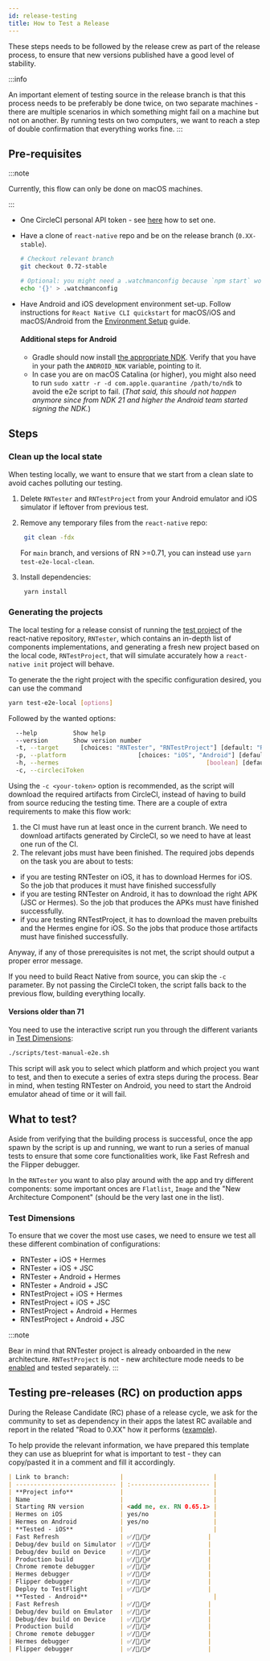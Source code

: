 ```yaml
---
id: release-testing
title: How to Test a Release
---
```


These steps needs to be followed by the release crew as part of the release process, to ensure that new versions published have a good level of stability.

:::info

An important element of testing source in the release branch is that this process needs to be preferably be done twice, on two separate machines - there are multiple scenarios in which something might fail on a machine but not on another. By running tests on two computers, we want to reach a step of double confirmation that everything works fine.
:::

## Pre-requisites

:::note

Currently, this flow can only be done on macOS machines.

:::

- One CircleCI personal API token - see [here](https://circleci.com/docs/managing-api-tokens#creating-a-personal-api-token) how to set one.
- Have a clone of `react-native` repo and be on the release branch (`0.XX-stable`).

  ```bash
  # Checkout relevant branch
  git checkout 0.72-stable

  # Optional: you might need a .watchmanconfig because `npm start` would fail without it.
  echo '{}' > .watchmanconfig
  ```

- Have Android and iOS development environment set-up. Follow instructions for `React Native CLI quickstart` for macOS/iOS and macOS/Android from the [Environment Setup](/docs/environment-setup) guide.

  #### Additional steps for Android

  - Gradle should now install [the appropriate NDK](https://github.com/facebook/react-native/blob/main/template/android/build.gradle). Verify that you have in your path the `ANDROID_NDK` variable, pointing to it.
  - In case you are on macOS Catalina (or higher), you might also need to run `sudo xattr -r -d com.apple.quarantine /path/to/ndk` to avoid the e2e script to fail. (_That said, this should not happen anymore since from NDK 21 and higher the Android team started signing the NDK._)

## Steps

### Clean up the local state

When testing locally, we want to ensure that we start from a clean slate to avoid caches polluting our testing.

1. Delete `RNTester` and `RNTestProject` from your Android emulator and iOS simulator if leftover from previous test.
2. Remove any temporary files from the `react-native` repo:

   ```bash
    git clean -fdx
   ```

   For `main` branch, and versions of RN >=0.71, you can instead use `yarn test-e2e-local-clean`.

3. Install dependencies:

   ```bash
    yarn install
   ```

### Generating the projects

The local testing for a release consist of running the [test project](https://github.com/facebook/react-native/tree/main/packages/rn-tester) of the react-native repository, `RNTester`, which contains an in-depth list of components implementations, and generating a fresh new project based on the local code, `RNTestProject`, that will simulate accurately how a `react-native init` project will behave.

To generate the the right project with the specific configuration desired, you can use the command

```bash
yarn test-e2e-local [options]
```

Followed by the wanted options:

```bash
  --help          Show help                                            [boolean]
  --version       Show version number                                  [boolean]
  -t, --target      [choices: "RNTester", "RNTestProject"] [default: "RNTester"]
  -p, --platform                    [choices: "iOS", "Android"] [default: "iOS"]
  -h, --hermes                                         [boolean] [default: true]
  -c, --circleciToken                                                   [string]
```

Using the `-c <your-token>` option is recommended, as the script will download the required artifacts from CircleCI, instead of having to build from source reducing the testing time.
There are a couple of extra requirements to make this flow work:

1. the CI must have run at least once in the current branch. We need to download artifacts generated by CircleCI, so we need to have at least one run of the CI.
2. The relevant jobs must have been finished. The required jobs depends on the task you are about to tests:

- if you are testing RNTester on iOS, it has to download Hermes for iOS. So the job that produces it must have finished successfully
- if you are testing RNTester on Android, it has to download the right APK (JSC or Hermes). So the job that produces the APKs must have finished successfully.
- if you are testing RNTestProject, it has to download the maven prebuilts and the Hermes engine for iOS. So the jobs that produce those artifacts must have finished successfully.

Anyway, if any of those prerequisites is not met, the script should output a proper error message.

If you need to build React Native from source, you can skip the `-c` parameter. By not passing the CircleCI token, the script falls back to the previous flow, building everything locally.

#### Versions older than 71

You need to use the interactive script run you through the different variants in [Test Dimensions](#test-dimensions):

```bash
./scripts/test-manual-e2e.sh
```

This script will ask you to select which platform and which project you want to test, and then to execute a series of extra steps during the process. Bear in mind, when testing RNTester on Android, you need to start the Android emulator ahead of time or it will fail.

## What to test?

Aside from verifying that the building process is successful, once the app spawn by the script is up and running, we want to run a series of manual tests to ensure that some core functionalities work, like Fast Refresh and the Flipper debugger.

In the `RNTester` you want to also play around with the app and try different components: some important onces are `Flatlist`, `Image` and the "New Architecture Component" (should be the very last one in the list).

### Test Dimensions

To ensure that we cover the most use cases, we need to ensure we test all these different combination of configurations:

- RNTester + iOS + Hermes
- RNTester + iOS + JSC
- RNTester + Android + Hermes
- RNTester + Android + JSC
- RNTestProject + iOS + Hermes
- RNTestProject + iOS + JSC
- RNTestProject + Android + Hermes
- RNTestProject + Android + JSC

:::note

Bear in mind that RNTester project is already onboarded in the new architecture. `RNTestProject` is not - new architecture mode needs to be [enabled](/docs/the-new-architecture/use-app-template#enable-the-new-architecture) and tested separately.
:::

## Testing pre-releases (RC) on production apps

During the Release Candidate (RC) phase of a release cycle, we ask for the community to set as dependency in their apps the latest RC available and report in the related "Road to 0.XX" how it performs ([example](https://github.com/reactwg/react-native-releases/discussions/26)).

To help provide the relevant information, we have prepared this template they can use as blueprint for what is important to test - they can copy/pasted it in a comment and fill it accordingly.

```markdown
| Link to branch:              |                         |
| ---------------------------- | :---------------------- |
| **Project info**             |                         |
| Name                         |                         |
| Starting RN version          | <add me, ex. RN 0.65.1> |
| Hermes on iOS                | yes/no                  |
| Hermes on Android            | yes/no                  |
| **Tested - iOS**             |                         |
| Fast Refresh                 | ✅/🚨/🙅‍♂️                |
| Debug/dev build on Simulator | ✅/🚨/🙅‍♂️                |
| Debug/dev build on Device    | ✅/🚨/🙅‍♂️                |
| Production build             | ✅/🚨/🙅‍♂️                |
| Chrome remote debugger       | ✅/🚨/🙅‍♂️                |
| Hermes debugger              | ✅/🚨/🙅‍♂️                |
| Flipper debugger             | ✅/🚨/🙅‍♂️                |
| Deploy to TestFlight         | ✅/🚨/🙅‍♂️                |
| **Tested - Android**         |                         |
| Fast Refresh                 | ✅/🚨/🙅‍♂️                |
| Debug/dev build on Emulator  | ✅/🚨/🙅‍♂️                |
| Debug/dev build on Device    | ✅/🚨/🙅‍♂️                |
| Production build             | ✅/🚨/🙅‍♂️                |
| Chrome remote debugger       | ✅/🚨/🙅‍♂️                |
| Hermes debugger              | ✅/🚨/🙅‍♂️                |
| Flipper debugger             | ✅/🚨/🙅‍♂️                |
```
